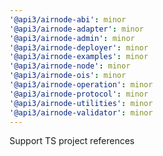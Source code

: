```yaml
---
'@api3/airnode-abi': minor
'@api3/airnode-adapter': minor
'@api3/airnode-admin': minor
'@api3/airnode-deployer': minor
'@api3/airnode-examples': minor
'@api3/airnode-node': minor
'@api3/airnode-ois': minor
'@api3/airnode-operation': minor
'@api3/airnode-protocol': minor
'@api3/airnode-utilities': minor
'@api3/airnode-validator': minor
---
```


Support TS project references
